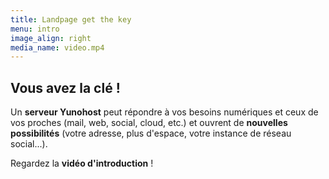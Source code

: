 ```yaml
---
title: Landpage get the key
menu: intro
image_align: right
media_name: video.mp4
---
```


## **Vous** avez la **clé** !

Un **serveur Yunohost** peut répondre à vos besoins numériques et ceux de vos proches (mail, web, social, cloud, etc.) et ouvrent de **nouvelles possibilités** (votre adresse, plus d'espace, votre instance de réseau social...).

Regardez la **vidéo d'introduction** !